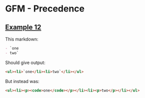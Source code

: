 # GFM - Precedence

## [Example 12](https://github.github.com/gfm/#example-12)

This markdown:

```markdown
- `one
- two`

```

Should give output:

```html
<ul><li>`one</li><li>two`</li></ul>
```

But instead was:

```html
<ul><li><p><code>one</code></p></li><li><p>two</p></li></ul>
```
